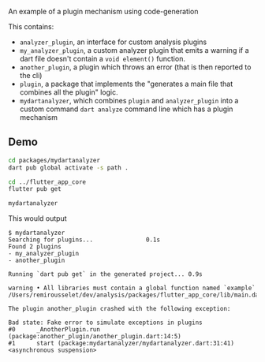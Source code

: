 An example of a plugin mechanism using code-generation

This contains:

- `analyzer_plugin`, an interface for custom analysis plugins
- `my_analyzer_plugin`, a custom analyzer plugin that emits a warning if a dart file doesn't contain a `void element()` function.
- `another_plugin`, a plugin which throws an error (that is then reported to the cli)
- `plugin`, a package that implements the "generates a main file that combines all the plugin" logic.
- `mydartanalyzer`, which combines `plugin` and `analyzer_plugin`
  into a custom command `dart analyze` command line which has a plugin mechanism

## Demo

```sh
cd packages/mydartanalyzer
dart pub global activate -s path .

cd ../flutter_app_core
flutter pub get

mydartanalyzer
```

This would output

```
$ mydartanalyzer
Searching for plugins...               0.1s
Found 2 plugins
- my_analyzer_plugin
- another_plugin

Running `dart pub get` in the generated project... 0.9s

warning • All libraries must contain a global function named `example`
/Users/remirousselet/dev/analysis/packages/flutter_app_core/lib/main.dart

The plugin another_plugin crashed with the following exception:

Bad state: Fake error to simulate exceptions in plugins
#0      _AnotherPlugin.run (package:another_plugin/another_plugin.dart:14:5)
#1      start (package:mydartanalyzer/mydartanalyzer.dart:31:41)
<asynchronous suspension>
```